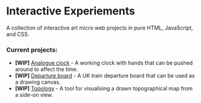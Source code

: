# Interactive Experiements

A collection of interactive art micro web projects in pure HTML, JavaScript, and CSS.

### Current projects:
- **[WIP]** [Analogue clock](/analogue-clock) - A working clock with hands that can be pushed around to affect the time.
- **[WIP]** [Departure board](/departure-board) - A UK train departure board that can be used as a drawing canvas.
- **[WIP]** [Topology](/topology) - A tool for visualising a drawn topographical map from a side-on view.
